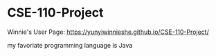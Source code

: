 # CSE-110-Project
Winnie's User Page: https://yunyiwinnieshe.github.io/CSE-110-Project/

my favoriate programming language is Java